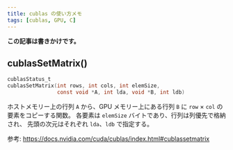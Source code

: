 ```yaml
---
title: cublas の使い方メモ
tags: [cublas, GPU, C]
---
```


**この記事は書きかけです。**

## cublasSetMatrix()

```c
cublasStatus_t
cublasSetMatrix(int rows, int cols, int elemSize,
                const void *A, int lda, void *B, int ldb)
```

ホストメモリー上の行列 `A` から、GPU メモリー上にある行列 `B` に `row` × `col` の要素をコピーする関数。
各要素は `elemSize` バイトであり、行列は列優先で格納され、
先頭の次元はそれぞれ `lda`、`ldb` で指定する。

参考: https://docs.nvidia.com/cuda/cublas/index.html#cublassetmatrix